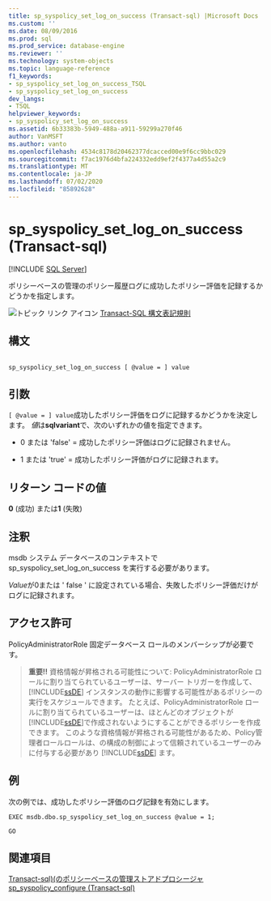 ```yaml
---
title: sp_syspolicy_set_log_on_success (Transact-sql) |Microsoft Docs
ms.custom: ''
ms.date: 08/09/2016
ms.prod: sql
ms.prod_service: database-engine
ms.reviewer: ''
ms.technology: system-objects
ms.topic: language-reference
f1_keywords:
- sp_syspolicy_set_log_on_success_TSQL
- sp_syspolicy_set_log_on_success
dev_langs:
- TSQL
helpviewer_keywords:
- sp_syspolicy_set_log_on_success
ms.assetid: 6b33383b-5949-488a-a911-59299a270f46
author: VanMSFT
ms.author: vanto
ms.openlocfilehash: 4534c8178d20462377dcacced00e9f6cc9bbc029
ms.sourcegitcommit: f7ac1976d4bfa224332edd9ef2f4377a4d55a2c9
ms.translationtype: MT
ms.contentlocale: ja-JP
ms.lasthandoff: 07/02/2020
ms.locfileid: "85892628"
---
```

# <a name="sp_syspolicy_set_log_on_success-transact-sql"></a>sp_syspolicy_set_log_on_success (Transact-sql)
[!INCLUDE [SQL Server](../../includes/applies-to-version/sqlserver.md)]

  ポリシーベースの管理のポリシー履歴ログに成功したポリシー評価を記録するかどうかを指定します。  
  
 
 ![トピック リンク アイコン](../../database-engine/configure-windows/media/topic-link.gif "トピック リンク アイコン") [Transact-SQL 構文表記規則](../../t-sql/language-elements/transact-sql-syntax-conventions-transact-sql.md)  
  
## <a name="syntax"></a>構文  
  
```  
  
sp_syspolicy_set_log_on_success [ @value = ] value  
```  
  
## <a name="arguments"></a>引数  
`[ @value = ] value`成功したポリシー評価をログに記録するかどうかを決定します。 *値*は**sqlvariant**で、次のいずれかの値を指定できます。  
  
-   0 または 'false' = 成功したポリシー評価はログに記録されません。  
  
-   1 または 'true' = 成功したポリシー評価がログに記録されます。  
  
## <a name="return-code-values"></a>リターン コードの値  
 **0** (成功) または**1** (失敗)  
  
## <a name="remarks"></a>注釈  
 msdb システム データベースのコンテキストで sp_syspolicy_set_log_on_success を実行する必要があります。  
  
 *Value*が0または ' false ' に設定されている場合、失敗したポリシー評価だけがログに記録されます。  
  
## <a name="permissions"></a>アクセス許可  
 PolicyAdministratorRole 固定データベース ロールのメンバーシップが必要です。  
  
> **重要!!** 資格情報が昇格される可能性について: PolicyAdministratorRole ロールに割り当てられているユーザーは、サーバー トリガーを作成して、[!INCLUDE[ssDE](../../includes/ssde-md.md)] インスタンスの動作に影響する可能性があるポリシーの実行をスケジュールできます。 たとえば、PolicyAdministratorRole ロールに割り当てられているユーザーは、ほとんどのオブジェクトが[!INCLUDE[ssDE](../../includes/ssde-md.md)]で作成されないようにすることができるポリシーを作成できます。 このような資格情報が昇格される可能性があるため、Policy管理者ロールロールは、の構成の制御によって信頼されているユーザーのみに付与する必要があり [!INCLUDE[ssDE](../../includes/ssde-md.md)] ます。  
  
## <a name="examples"></a>例  
 次の例では、成功したポリシー評価のログ記録を有効にします。  
  
```  
EXEC msdb.dbo.sp_syspolicy_set_log_on_success @value = 1;  
  
GO  
```  
  
## <a name="see-also"></a>関連項目  
 [Transact-sql&#41;&#40;のポリシーベースの管理ストアドプロシージャ](../../relational-databases/system-stored-procedures/policy-based-management-stored-procedures-transact-sql.md)   
 [sp_syspolicy_configure &#40;Transact-sql&#41;](../../relational-databases/system-stored-procedures/sp-syspolicy-configure-transact-sql.md)  
  
  
